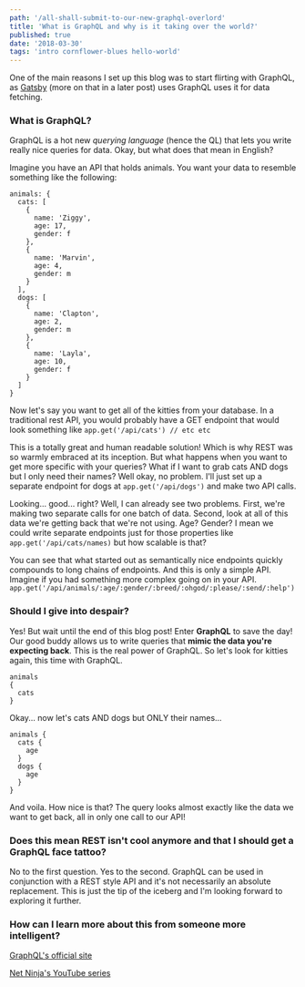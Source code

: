 ```yaml
---
path: '/all-shall-submit-to-our-new-graphql-overlord'
title: 'What is GraphQL and why is it taking over the world?'
published: true
date: '2018-03-30'
tags: 'intro cornflower-blues hello-world'
---
```


One of the main reasons I set up this blog was to start flirting with GraphQL, as [Gatsby](https://www.gatsbyjs.org/) (more on that in a later post) uses GraphQL uses it for data fetching.

### What is GraphQL?

GraphQL is a hot new _querying language_ (hence the QL) that lets you write really nice queries for data. Okay, but what does that mean in English?

Imagine you have an API that holds animals. You want your data to resemble something like the following:

```
animals: {
  cats: [
    {
      name: 'Ziggy',
      age: 17,
      gender: f
    },
    {
      name: 'Marvin',
      age: 4,
      gender: m
    }
  ],
  dogs: [
    {
      name: 'Clapton',
      age: 2,
      gender: m
    },
    {
      name: 'Layla',
      age: 10,
      gender: f
    }
  ]
}
```

Now let's say you want to get all of the kitties from your database. In a traditional rest API, you would probably have a GET endpoint that would look something like 
`app.get('/api/cats') // etc etc`
 
This is a totally great and human readable solution! Which is why REST was so warmly embraced at its inception. But what happens when you want to get more specific with your queries? What if I want to grab cats AND dogs but I only need their names?  Well okay, no problem. I'll just set up a separate endpoint for dogs at `app.get('/api/dogs')` and make two API calls.

Looking... good... right? Well, I can already see two problems. First, we're making two separate calls for one batch of data. Second, look at all of this data we're getting back that we're not using. Age? Gender? I mean we could write separate endpoints just for those properties like `app.get('/api/cats/names)` but how scalable is that?

You can see that what started out as semantically nice endpoints quickly compounds to long chains of endpoints. And this is only a simple API. Imagine if you had something more complex going on in your API. `app.get('/api/animals/:age/:gender/:breed/:ohgod/:please/:send/:help')`

### Should I give into despair?

Yes! But wait until the end of this blog post! Enter __GraphQL__ to save the day! Our good buddy allows us to write queries that __mimic the data you're expecting back__. This is the real power of GraphQL. So let's look for kitties again, this time with GraphQL.

```
animals
{
  cats
}
```

Okay... now let's cats AND dogs but ONLY their names...

```
animals {
  cats {
    age
  }
  dogs {
    age
  }
}
```

And voila. How nice is that? The query looks almost exactly like the data we want to get back, all in only one call to our API!


### Does this mean REST isn't cool anymore and that I should get a GraphQL face tattoo?
No to the first question. Yes to the second. GraphQL can be used in conjunction with a REST style API and it's not necessarily an absolute replacement. This is just the tip of the iceberg and I'm looking forward to exploring it further.

### How can I learn more about this from someone more intelligent?
[GraphQL's official site](https://graphql.org/)

[Net Ninja's YouTube series](https://www.youtube.com/watch?v=Y0lDGjwRYKw)